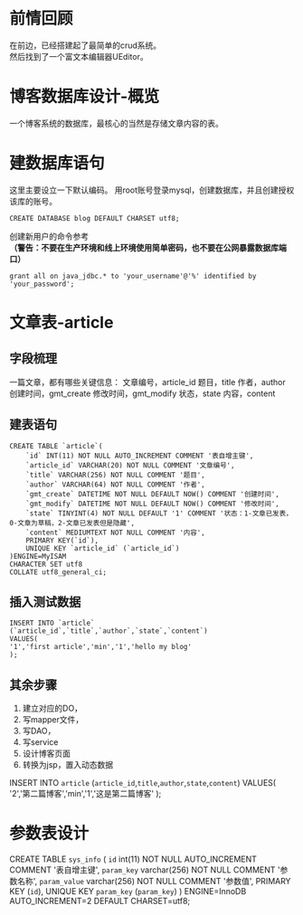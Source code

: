 # 前情回顾

在前边，已经搭建起了最简单的crud系统。  
然后找到了一个富文本编辑器UEditor。  

# 博客数据库设计-概览

一个博客系统的数据库，最核心的当然是存储文章内容的表。

# 建数据库语句

这里主要设立一下默认编码。
用root账号登录mysql，创建数据库，并且创建授权该库的账号。

```
CREATE DATABASE blog DEFAULT CHARSET utf8;
```

创建新用户的命令参考  
**（警告：不要在生产环境和线上环境使用简单密码，也不要在公网暴露数据库端口）**
```mysql
grant all on java_jdbc.* to 'your_username'@'%' identified by 'your_password';
```

# 文章表-article

## 字段梳理

一篇文章，都有哪些关键信息：
文章编号，article_id
题目，title
作者，author
创建时间，gmt_create
修改时间，gmt_modify
状态，state
内容，content


## 建表语句

```
CREATE TABLE `article`(
    `id` INT(11) NOT NULL AUTO_INCREMENT COMMENT '表自增主键',
    `article_id` VARCHAR(20) NOT NULL COMMENT '文章编号', 
    `title` VARCHAR(256) NOT NULL COMMENT '题目',
    `author` VARCHAR(64) NOT NULL COMMENT '作者',
    `gmt_create` DATETIME NOT NULL DEFAULT NOW() COMMENT '创建时间',
    `gmt_modify` DATETIME NOT NULL DEFAULT NOW() COMMENT '修改时间',
    `state` TINYINT(4) NOT NULL DEFAULT '1' COMMENT '状态：1-文章已发表，0-文章为草稿，2-文章已发表但是隐藏',
    `content` MEDIUMTEXT NOT NULL COMMENT '内容',
    PRIMARY KEY(`id`),
    UNIQUE KEY `article_id` (`article_id`)
)ENGINE=MyISAM 
CHARACTER SET utf8 
COLLATE utf8_general_ci;
```

## 插入测试数据

```
INSERT INTO `article`
(`article_id`,`title`,`author`,`state`,`content`)
VALUES(
'1','first article','min','1','hello my blog'
);
```

## 其余步骤

1. 建立对应的DO，
2. 写mapper文件，
3. 写DAO，
4. 写service
5. 设计博客页面
6. 转换为jsp，置入动态数据

INSERT INTO `article`
(`article_id`,`title`,`author`,`state`,`content`)
VALUES(
'2','第二篇博客','min','1','这是第二篇博客'
);

# 参数表设计

CREATE TABLE `sys_info` (
  `id` int(11) NOT NULL AUTO_INCREMENT COMMENT '表自增主键',
  `param_key` varchar(256) NOT NULL COMMENT '参数名称',
  `param_value` varchar(256) NOT NULL COMMENT '参数值',
  PRIMARY KEY (`id`),
  UNIQUE KEY `param_key` (`param_key`)
) ENGINE=InnoDB AUTO_INCREMENT=2 DEFAULT CHARSET=utf8;
